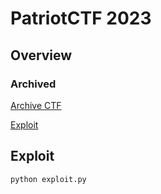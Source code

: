 # PatriotCTF 2023

## Overview

### Archived
[Archive CTF](https://github.com/sajjadium/ctf-archives/blob/main/ctfs/PatriotCTF/2023/pwn/softshell)

[Exploit](https://github.com/MasonCompetitiveCyber/PatriotCTF2023/blob/main/pwn/softshell/solve.py)


## Exploit
```
python exploit.py
```
